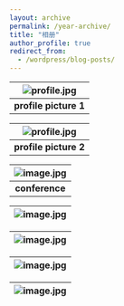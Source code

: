 ```yaml
---
layout: archive
permalink: /year-archive/
title: "相册"
author_profile: true
redirect_from:
  - /wordpress/blog-posts/
---
```


| ![profile.jpg](../images/profile.jpg) |
|:--:|
| <b>profile picture 1 </b>|

| ![profile.jpg](../images/10aab94c51fa9452974b2b3fa1332cc585fcc04a.jpg@942w_1413h_progressive.webp) |
|:--:|
| <b>profile picture 2 </b>|

| ![image.jpg](../images/W020141024386453400645.jpg) |
|:--:|
| <b>conference </b>|

| ![image.jpg](../images/7ba0b3ba9cdccb925b34cb0595cf75c4.temp.jpg) |
|:--:|

| ![image.jpg](../images/80a8fd876acd26ef88572146b3693d9a.jpg) |
|:--:|

| ![image.jpg](../images/75fbeb5b73068e3d450c14f38aeb7d14.jpg) |
|:--:|

| ![image.jpg](../images/092d12f173dcfd8b1aa9a923153e0712.jpg) |
|:--:|
